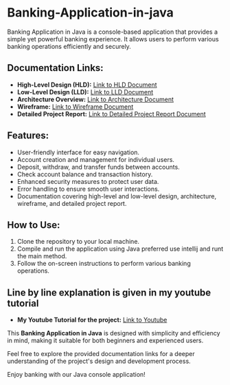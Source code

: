 # Banking-Application-in-java
Banking Application in Java is a console-based application that provides a simple yet powerful banking  experience. It allows users to perform various banking operations efficiently and securely.
## Documentation Links:
- **High-Level Design (HLD):** [Link to HLD Document](https://docs.google.com/document/d/11Z_MX5Zavi2qUtMjPXglqjshz3v9w9Z9QfG148F0Y44/edit?usp=sharing)
- **Low-Level Design (LLD):** [Link to LLD Document](https://docs.google.com/document/d/14p8-R4FowHTZ0LNT1OYVclXZwZI0_5tQJS9iRisUwQY/edit?usp=sharing)
- **Architecture Overview:** [Link to Architecture Document](https://docs.google.com/document/d/1pqxXmeNm0WCYzRqDdbUUwLx3HSNsS0st6QfRH5Yo_e0/edit?usp=sharing)
- **Wireframe:** [Link to Wireframe Document](https://docs.google.com/document/d/1fk33KiOQqHy0GzSILoRNpKvNn0PNlxIRTaRKauInkPI/edit?usp=sharing)
- **Detailed Project Report:** [Link to Detailed Project Report Document](https://docs.google.com/document/d/1YdUcMEPzF-KQGYeXiJTK-fzRckk_78yg-MqLF7glsgk/edit?usp=sharing)

## Features:
- User-friendly interface for easy navigation.
- Account creation and management for individual users.
- Deposit, withdraw, and transfer funds between accounts.
- Check account balance and transaction history.
- Enhanced security measures to protect user data.
- Error handling to ensure smooth user interactions.
- Documentation covering high-level and low-level design, architecture, wireframe, and detailed project report.

## How to Use:
1. Clone the repository to your local machine.
2. Compile and run the application using Java preferred use intellij and runt the main method.
3. Follow the on-screen instructions to perform various banking operations.

## Line by line explanation is given in my youtube tutorial
- **My Youtube Tutorial for the project:** [Link to Youtube](https://youtu.be/Vdq1578fwzs)

This **Banking Application in Java** is designed with simplicity and efficiency in mind, making it suitable for both beginners and experienced users.

Feel free to explore the provided documentation links for a deeper understanding of the project's design and development process.

Enjoy banking with our Java console application! 
